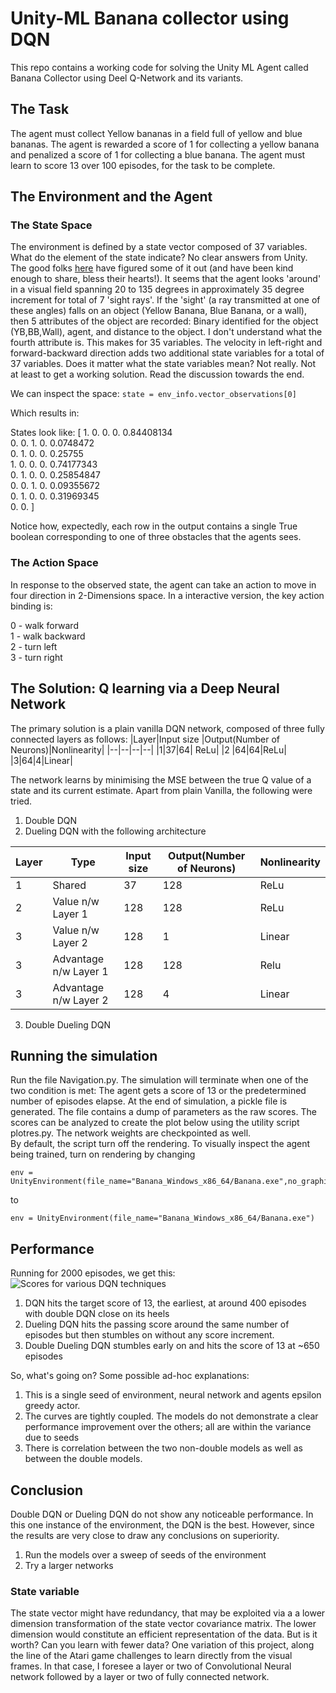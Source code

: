 # Unity-ML Banana collector using DQN

This repo contains a working code for solving the Unity ML Agent called Banana Collector using Deel Q-Network and its variants.

## The Task
The agent must collect Yellow bananas in a field full of yellow and blue bananas. The agent is rewarded a score of 1 for collecting a yellow banana and penalized a score of 1 for collecting a blue banana. The agent must learn to score 13 over 100 episodes, for the task to be complete.

## The Environment and the Agent
### The State Space
The environment is defined by a state vector composed of 37 variables. 
What do the element of the state indicate? No clear answers from Unity. 
The good folks [here](https://github.com/Unity-Technologies/ml-agents/issues/1134) have figured some of it out (and have been kind enough to share, bless their hearts!). It seems that the agent looks 'around' in a visual field spanning 20 to 135 degrees in approximately 35 degree increment for total of 7 'sight rays'. If the 'sight' (a ray transmitted at one of these angles) falls on an object (Yellow Banana, Blue Banana, or a wall), then 5 attributes of the object are recorded: Binary identified for the object (YB,BB,Wall), agent, and distance to the object. I don't understand what the fourth attribute is. 
This makes for 35 variables. The velocity in left-right and forward-backward direction adds two additional state variables for a total of 37 variables. Does it matter  what the state variables mean? Not really. Not at least to get a working solution. Read the discussion towards the end.

We can inspect the space:
```state = env_info.vector_observations[0]```

Which results in:

States look like: [ 1.          0.          0.         0.         0.84408134  
                    0.          0.         1.          0.          0.0748472   
                    0.          1.         0.          0.         0.25755  
                    1.         0.         0.           0.         0.74177343  
                    0.         1.         0.         0.           0.25854847  
                    0.         0.         1.         0.         0.09355672  
                    0.         1.         0.         0.         0.31969345  
                    0. 0.        ]  
                    
Notice how, expectedly, each row in the output contains a single True boolean corresponding to one of three obstacles that the agents sees.



### The Action Space
In response to the observed state, the agent can take an action to  move in four direction in 2-Dimensions space. In a interactive version, the key action binding is:

0 - walk forward  
1 - walk backward  
2 - turn left  
3 - turn right  

## The Solution: Q learning via a Deep Neural Network
The primary solution is a plain vanilla DQN network, composed of three fully connected layers as follows:
|Layer|Input size  |Output(Number of Neurons)|Nonlinearity|
|--|--|--|--|
|1|37|64| ReLu|
|2 |64|64|ReLu|
|3|64|4|Linear|

The network learns by minimising the MSE between the true Q value of a state and its current estimate. 
Apart from plain Vanilla, the following were tried.
1. Double DQN
2. Dueling DQN with the following architecture

|Layer|Type|Input size  |Output(Number of Neurons)|Nonlinearity|
|--|--|--|--|--|
|1|Shared|37|128| ReLu|
|2 |Value n/w Layer 1|128|128|ReLu|
|3|Value n/w Layer 2|128|1|Linear|
|3|Advantage n/w Layer 1|128|128|Relu|
|3|Advantage n/w Layer 2|128|4|Linear|

3. Double Dueling DQN 

## Running the simulation
Run the file Navigation.py. The simulation will terminate when one of the two condition is met: The agent gets a score of 13 or the predetermined number of episodes elapse. At the end of simulation, a pickle file is generated. The file contains a dump of parameters as the raw scores. The scores can be analyzed to create the plot below using the utility script plotres.py. The network weights are checkpointed as well.  
By default, the script turn off the rendering. To visually inspect the agent being trained, turn on rendering by changing 
```
env = UnityEnvironment(file_name="Banana_Windows_x86_64/Banana.exe",no_graphics=True)
```
to
```
env = UnityEnvironment(file_name="Banana_Windows_x86_64/Banana.exe")
```

## Performance
Running for 2000 episodes, we get this:
![Scores for various DQN techniques](https://github.com/kpasad/DQN_navigation/blob/main/results/results.jpeg)

1. DQN hits the target score of 13, the earliest, at around 400 episodes with double DQN close on its heels
2. Dueling DQN hits the passing score around the same number of episodes but then stumbles on without any score increment.
3. Double Dueling DQN stumbles early on and hits the score of 13 at ~650 episodes

So, what's going on? Some possible ad-hoc explanations:
1.  This is a single seed of environment, neural network and agents epsilon greedy actor.
2. The curves are tightly coupled. The models do not demonstrate a clear performance improvement over the others; all are within the variance due to seeds
3. There is correlation between the two non-double models   as well as between the double models. 

## Conclusion
Double DQN or Dueling DQN do not show any noticeable performance. In this one instance of the environment, the DQN is the best. However, since the results are very close to draw any conclusions on superiority. 
1. Run the models over a sweep of seeds of the environment
2. Try a larger networks

### State variable
The state vector might have redundancy, that may be exploited via a a lower dimension transformation of the state vector covariance matrix. The lower dimension would constitute an efficient representation of the data. But is it worth? Can you learn with fewer data? 
One variation of this project, along the line of the Atari game challenges to learn directly from the visual frames. In that case, I foresee a layer or two of  Convolutional Neural network followed by a layer or two of fully connected network. 
